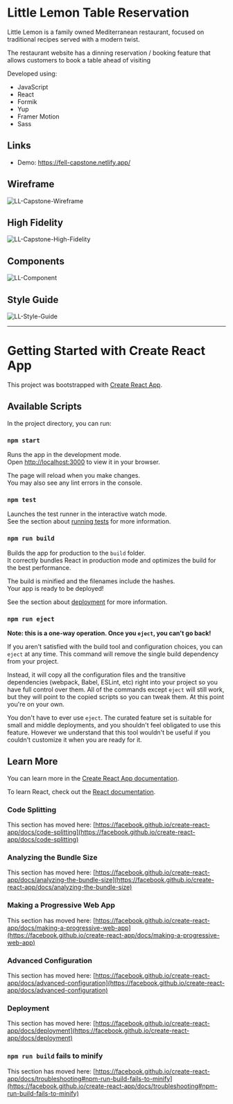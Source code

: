 # Little Lemon Table Reservation

<p>Little Lemon is a family owned Mediterranean restaurant, focused on traditional recipes served with a modern twist.</p>
<p>The restaurant website has a dinning reservation / booking feature that allows customers to book a table ahead of visiting</p>
<p>Developed using:</p>
<ul>
<li>JavaScript</li>
<li>React</li>
<li>Formik</li>
<li>Yup</li>
<li>Framer Motion</li>
<li>Sass</li>
</ul>

## Links

<ul>
  <li>Demo: <a href="https://fell-capstone.netlify.app/" target="_blank">https://fell-capstone.netlify.app/</a></li>
</ul>

## Wireframe

![LL-Capstone-Wireframe](https://user-images.githubusercontent.com/64320618/233850445-1d12742f-7fa5-4311-82d8-80b60169f540.png)


## High Fidelity

![LL-Capstone-High-Fidelity](https://user-images.githubusercontent.com/64320618/233850474-db182fd1-fc42-46d4-8093-1e333bdcf523.png)


## Components

![LL-Component](https://user-images.githubusercontent.com/64320618/233850502-aeae62c1-f053-4674-b496-a94218927f16.png)


## Style Guide

![LL-Style-Guide](https://user-images.githubusercontent.com/64320618/233850511-40f7a637-1b1c-4e70-97eb-dc05730500fb.png)



<hr />


# Getting Started with Create React App

This project was bootstrapped with [Create React App](https://github.com/facebook/create-react-app).

## Available Scripts

In the project directory, you can run:

### `npm start`

Runs the app in the development mode.\
Open [http://localhost:3000](http://localhost:3000) to view it in your browser.

The page will reload when you make changes.\
You may also see any lint errors in the console.

### `npm test`

Launches the test runner in the interactive watch mode.\
See the section about [running tests](https://facebook.github.io/create-react-app/docs/running-tests) for more information.

### `npm run build`

Builds the app for production to the `build` folder.\
It correctly bundles React in production mode and optimizes the build for the best performance.

The build is minified and the filenames include the hashes.\
Your app is ready to be deployed!

See the section about [deployment](https://facebook.github.io/create-react-app/docs/deployment) for more information.

### `npm run eject`

**Note: this is a one-way operation. Once you `eject`, you can't go back!**

If you aren't satisfied with the build tool and configuration choices, you can `eject` at any time. This command will remove the single build dependency from your project.

Instead, it will copy all the configuration files and the transitive dependencies (webpack, Babel, ESLint, etc) right into your project so you have full control over them. All of the commands except `eject` will still work, but they will point to the copied scripts so you can tweak them. At this point you're on your own.

You don't have to ever use `eject`. The curated feature set is suitable for small and middle deployments, and you shouldn't feel obligated to use this feature. However we understand that this tool wouldn't be useful if you couldn't customize it when you are ready for it.

## Learn More

You can learn more in the [Create React App documentation](https://facebook.github.io/create-react-app/docs/getting-started).

To learn React, check out the [React documentation](https://reactjs.org/).

### Code Splitting

This section has moved here: [https://facebook.github.io/create-react-app/docs/code-splitting](https://facebook.github.io/create-react-app/docs/code-splitting)

### Analyzing the Bundle Size

This section has moved here: [https://facebook.github.io/create-react-app/docs/analyzing-the-bundle-size](https://facebook.github.io/create-react-app/docs/analyzing-the-bundle-size)

### Making a Progressive Web App

This section has moved here: [https://facebook.github.io/create-react-app/docs/making-a-progressive-web-app](https://facebook.github.io/create-react-app/docs/making-a-progressive-web-app)

### Advanced Configuration

This section has moved here: [https://facebook.github.io/create-react-app/docs/advanced-configuration](https://facebook.github.io/create-react-app/docs/advanced-configuration)

### Deployment

This section has moved here: [https://facebook.github.io/create-react-app/docs/deployment](https://facebook.github.io/create-react-app/docs/deployment)

### `npm run build` fails to minify

This section has moved here: [https://facebook.github.io/create-react-app/docs/troubleshooting#npm-run-build-fails-to-minify](https://facebook.github.io/create-react-app/docs/troubleshooting#npm-run-build-fails-to-minify)
